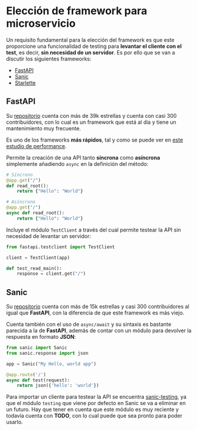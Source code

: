 # Elección de framework para microservicio

Un requisito fundamental para la elección del framework es que este proporcione una funcionalidad de testing para **levantar el cliente con el test**, es decir, **sin necesidad de un servidor**. Es por ello que se van a discutir los siguientes frameworks:

- [FastAPI](https://fastapi.tiangolo.com/)
- [Sanic](https://sanic.readthedocs.io/en/stable/)
- [Starlette](https://github.com/encode/starlette)

## FastAPI

Su [repositorio](https://github.com/tiangolo/fastapi) cuenta con más de 39k estrellas y cuenta con casi 300 contribuidores, con lo cual es un framework que está al día y tiene un mantenimiento muy frecuente. 

Es uno de los frameworks **más rápidos**, tal y como se puede ver en [este estudio de performance](https://github.com/tiangolo/fastapi#performance).

Permite la creación de una API tanto **síncrona** como **asíncrona** simplemente añadiendo ```async``` en la definición del método:

```python
# Síncrono
@app.get("/")
def read_root():
    return {"Hello": "World"}
```

```python
# Asíncrono
@app.get("/")
async def read_root():
    return {"Hello": "World"}
```

Incluye el módulo ```TestClient``` a través del cual permite testear la API sin necesidad de levantar un servidor:

```python
from fastapi.testclient import TestClient

client = TestClient(app)

def test_read_main():
	response = client.get("/")
```

## Sanic

Su [repositorio](https://github.com/sanic-org/sanic) cuenta con más de 15k estrellas y casi 300 contribuidores al igual que **FastAPI**, con la diferencia de que este framework es más viejo.

Cuenta también con el uso de ```async/await``` y su sintaxis es bastante parecida a la de **FastAPI**, además de contar con un módulo para devolver la respuesta en formato **JSON**:

```python
from sanic import Sanic
from sanic.response import json

app = Sanic("My Hello, world app")

@app.route('/')
async def test(request):
    return json({'hello': 'world'})
```

Para importar un cliente para testear la API se encuentra [sanic-testing](https://github.com/sanic-org/sanic-testing), ya que el módulo ```testing``` que viene por defecto en Sanic se va a eliminar en un futuro. Hay que tener en cuenta que este módulo es muy reciente y todavía cuenta con **TODO**, con lo cual puede que sea pronto para poder usarlo.

